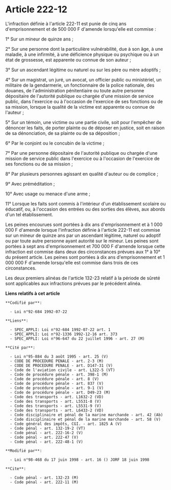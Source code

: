 # Article 222-12

L'infraction définie à l'article 222-11 est punie de cinq ans d'emprisonnement et de 500 000 F d'amende lorsqu'elle est
commise :

1° Sur un mineur de quinze ans ;

2° Sur une personne dont la particulière vulnérabilité, due à son âge, à une maladie, à une infirmité, à une déficience
physique ou psychique ou à un état de grossesse, est apparente ou connue de son auteur ;

3° Sur un ascendant légitime ou naturel ou sur les père ou mère adoptifs ;

4° Sur un magistrat, un juré, un avocat, un officier public ou ministériel, un militaire de la gendarmerie, un fonctionnaire
de la police nationale, des douanes, de l'administration pénitentiaire ou toute autre personne dépositaire de l'autorité
publique ou chargée d'une mission de service public, dans l'exercice ou à l'occasion de l'exercice de ses fonctions ou de sa
mission, lorsque la qualité de la victime est apparente ou connue de l'auteur ;

5° Sur un témoin, une victime ou une partie civile, soit pour l'empêcher de dénoncer les faits, de porter plainte ou de
déposer en justice, soit en raison de sa dénonciation, de sa plainte ou de sa déposition ;

6° Par le conjoint ou le concubin de la victime ;

7° Par une personne dépositaire de l'autorité publique ou chargée d'une mission de service public dans l'exercice ou à
l'occasion de l'exercice de ses fonctions ou de sa mission ;

8° Par plusieurs personnes agissant en qualité d'auteur ou de complice ;

9° Avec préméditation ;

10° Avec usage ou menace d'une arme ;

11° Lorsque les faits sont commis à l'intérieur d'un établissement scolaire ou éducatif, ou, à l'occasion des entrées ou des
sorties des élèves, aux abords d'un tel établissement.

Les peines encourues sont portées à dix ans d'emprisonnement et à 1 000 000 F d'amende lorsque l'infraction définie à
l'article 222-11 est commise sur un mineur de quinze ans par un ascendant légitime, naturel ou adoptif ou par toute autre
personne ayant autorité sur le mineur. Les peines sont portées à sept ans d'emprisonnement et 700 000 F d'amende lorsque
cette infraction est commise dans deux des circonstances prévues aux 1° à 10° du présent article. Les peines sont portées à
dix ans d'emprisonnement et 1 000 000 F d'amende lorsqu'elle est commise dans trois de ces circonstances.

Les deux premiers alinéas de l'article 132-23 relatif à la période de sûreté sont applicables aux infractions prévues par le
précédent alinéa.

**Liens relatifs à cet article**

	**Codifié par**:

	  - Loi n°92-684 1992-07-22

	**Liens**:

	  - SPEC_APPLI: Loi n°92-684 1992-07-22 art. 1
	  - SPEC_APPLI: Loi n°92-1336 1992-12-16 art. 373
	  - SPEC_APPLI: Loi n°96-647 du 22 juillet 1996 - art. 27 (M)

	**Cité par**:

	  - Loi n°95-884 du 3 août 1995 - art. 25 (V)
	  - CODE DE PROCEDURE PENALE - art. 2-3 (M)
	  - CODE DE PROCEDURE PENALE - art. D147-31 (V)
	  - Code de l'aviation civile - art. L322-5 (VT)
	  - Code de procédure pénale - art. 398-1 (M)
	  - Code de procédure pénale - art. 8 (V)
	  - Code de procédure pénale - art. 837 (V)
	  - Code de procédure pénale - art. 9-1 (V)
	  - Code de procédure pénale - art. D49-23 (M)
	  - Code des transports - art. L1632-2 (VD)
	  - Code des transports - art. L5531-8 (V)
	  - Code des transports - art. L5531-9 (V)
	  - Code des transports - art. L6433-2 (VD)
	  - Code disciplinaire et pénal de la marine marchande - art. 42 (Ab)
	  - Code disciplinaire et pénal de la marine marchande - art. 58 (V)
	  - Code général des impôts, CGI. - art. 1825 A (V)
	  - Code pénal - art. 132-19-2 (VT)
	  - Code pénal - art. 222-16-2 (V)
	  - Code pénal - art. 222-47 (V)
	  - Code pénal - art. 222-48-1 (V)

	**Modifié par**:

	  - Loi n°98-468 du 17 juin 1998 - art. 16 () JORF 18 juin 1998

	**Cite**:

	  - Code pénal - art. 132-23 (M)
	  - Code pénal - art. 222-11 (M)
